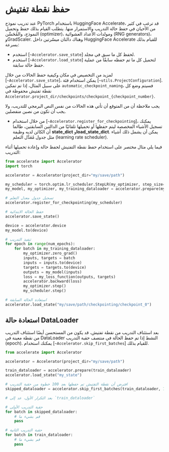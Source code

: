 # حفظ نقطة تفتيش

عند تدريب نموذج PyTorch باستخدام HuggingFace Accelerate، قد ترغب في كثير من الأحيان في حفظ حالة التدريب والاستمرار منها. يتطلب القيام بذلك حفظ وتحميل النموذج، والمُحَسِّن (optimizer)، ومولدات الأعداد العشوائية (RNG generators)، وGradScaler. وهناك دالتان ميسّرتين داخل HuggingFace Accelerate للقيام بذلك بسرعة:

- استخدم [`~Accelerator.save_state`] لحفظ كل ما سبق في مجلد.
- استخدم [`~Accelerator.load_state`] لتحميل كل ما تم حفظه سابقًا من عملية حفظ حالة سابقة.

لمزيد من التخصيص في مكان وكيفية حفظ الحالات من خلال [`~Accelerator.save_state`]، يمكن استخدام فئة [`~utils.ProjectConfiguration`]. على سبيل المثال، إذا تم تمكين `automatic_checkpoint_naming`، فسيتم وضع كل نقطة تفتيش محفوظة في `Accelerator.project_dir/checkpoints/checkpoint_{checkpoint_number}`.

يجب ملاحظة أن من المتوقع أن تأتي هذه الحالات من نفس النص البرمجي للتدريب، ولا يجب أن تكون من نصين منفصلين.

- من خلال استخدام [`~Accelerator.register_for_checkpointing`]، يمكنك تسجيل الأشياء المخصصة ليتم حفظها أو تحميلها تلقائيًا من الدالتين السابقتين، طالما أن الكائن لديه وظيفة **state_dict** و**load_state_dict**. يمكن أن يشمل ذلك أشياء مثل جدول مُعَدَّل التعلم (learning rate scheduler).

فيما يلي مثال مختصر على استخدام حفظ نقطة التفتيش لحفظ حالة وإعادة تحميلها أثناء التدريب:

```python
from accelerate import Accelerator
import torch

accelerator = Accelerator(project_dir="my/save/path")

my_scheduler = torch.optim.lr_scheduler.StepLR(my_optimizer, step_size=1, gamma=0.99)
my_model, my_optimizer, my_training_dataloader = accelerator.prepare(my_model, my_optimizer,  y_training_dataloader)

# تسجيل جدول معدل التعلم
accelerator.register_for_checkpointing(my_scheduler)

# حفظ الحالة الابتدائية
accelerator.save_state()

device = accelerator.device
my_model.to(device)

# تنفيذ التدريب
for epoch in range(num_epochs):
    for batch in my_training_dataloader:
        my_optimizer.zero_grad()
        inputs, targets = batch
        inputs = inputs.to(device)
        targets = targets.to(device)
        outputs = my_model(inputs)
        loss = my_loss_function(outputs, targets)
        accelerator.backward(loss)
        my_optimizer.step()
        my_scheduler.step()

# استعادة الحالة السابقة
accelerator.load_state("my/save/path/checkpointing/checkpoint_0")
```

## استعادة حالة DataLoader

بعد استئناف التدريب من نقطة تفتيش، قد يكون من المستحسن أيضًا استئناف التدريب من نقطة معينة في DataLoader النشط إذا تم حفظ الحالة في منتصف حقبة التدريب (epoch). يمكنك استخدام [`~Accelerator.skip_first_batches`] للقيام بذلك.

```python
from accelerate import Accelerator

accelerator = Accelerator(project_dir="my/save/path")

train_dataloader = accelerator.prepare(train_dataloader)
accelerator.load_state("my_state")

# افترض أن نقطة التفتيش تم حفظها بعد 100 خطوة من حقبة التدريب
skipped_dataloader = accelerator.skip_first_batches(train_dataloader, 100)

# بعد التكرار الأول، عد إلى `train_dataloader`

# حقبة التدريب الأولى
for batch in skipped_dataloader:
    # قم بشيء ما
    pass

# حقبة التدريب الثانية
for batch in train_dataloader:
    # قم بشيء ما
    pass
```
